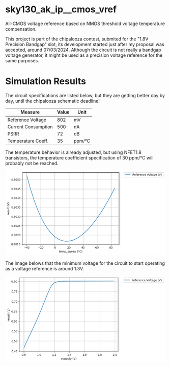 # sky130_ak_ip__cmos_vref
All-CMOS voltage reference based on NMOS threshold voltage temperature compensation.

This project is part of the chipalooza contest, submited for the "1.8V Precision Bandgap" slot, its development started just after my proposal was accepted, around 07/03/2024. Although the circuit is not really a bandgap voltage generator, it might be used as a precision voltage reference for the same purposes.

# Simulation Results

The circuit specifications are listed below, but they are getting better day by day, until the chipalooza schematic deadline!

| Measure             | Value   | Unit   |
| ------------------- | ------- | ------ |
| Reference Voltage   | 802     | mV     |
| Current Consumption | 500     | nA     |
| PSRR                | 72      | dB     |
| Temperature Coeff.  | 35      | ppm/°C |

The temperature behavior is already adjusted, but using NFET1.8 transistors, the temperature coefficient specification of 30 ppm/°C will probably not be reached.

![Reference Voltage vs Temperature](plots/schematic/vref_vs_temp.png)

The image belows that the minimum voltage for the circuit to start operating as a voltage reference is around 1.3V.

![Reference Voltage vs Supply Voltage](plots/schematic/vref_vs_vsup.png)
